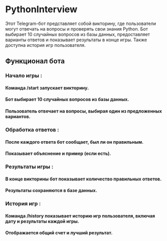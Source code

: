 # PythonInterview

Этот Telegram-бот представляет собой викторину, где пользователи могут отвечать на вопросы и проверять свои знания Python. Бот выбирает 10 случайных вопросов из базы данных, предоставляет варианты ответов и показывает результаты в конце игры. Также доступна история игр пользователя.

## Функционал бота
### Начало игры :
#### Команда /start запускает викторину.
#### Бот выбирает 10 случайных вопросов из базы данных.
#### Пользователь отвечает на вопросы, выбирая один из предложенных вариантов.
### Обработка ответов :
#### После каждого ответа бот сообщает, был ли он правильным.
#### Показывает объяснение и пример (если есть).
### Результаты игры :
#### В конце викторины бот показывает количество правильных ответов.
#### Результаты сохраняются в базе данных.
### История игр :
#### Команда /history показывает историю игр пользователя, включая дату и результаты каждой игры.
#### Отображается общий счет и лучший результат.

